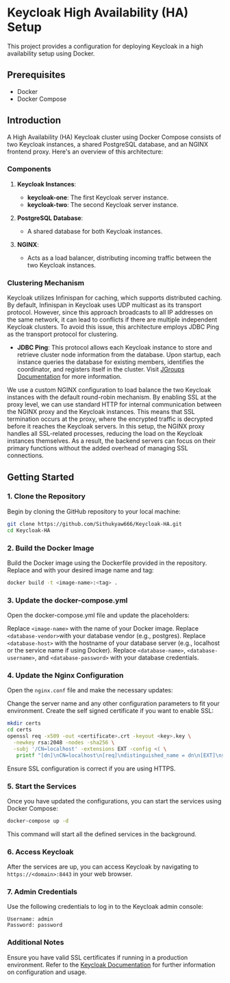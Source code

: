 # Keycloak High Availability (HA) Setup

This project provides a configuration for deploying Keycloak in a high availability setup using Docker.

## Prerequisites

- Docker
- Docker Compose

## Introduction
A High Availability (HA) Keycloak cluster using Docker Compose consists of two Keycloak instances, a shared PostgreSQL database, and an NGINX frontend proxy. Here's an overview of this architecture:

### Components
1.  **Keycloak Instances**:
    -   **keycloak-one**: The first Keycloak server instance.
    -   **keycloak-two**: The second Keycloak server instance.
    
2.  **PostgreSQL Database**:
    -   A shared database for both Keycloak instances.
3.  **NGINX**:
    -   Acts as a load balancer, distributing incoming traffic between the two Keycloak instances.

### Clustering Mechanism

Keycloak utilizes Infinispan for caching, which supports distributed caching. By default, Infinispan in Keycloak uses UDP multicast as its transport protocol. However, since this approach broadcasts to all IP addresses on the same network, it can lead to conflicts if there are multiple independent Keycloak clusters. To avoid this issue, this architecture employs JDBC Ping as the transport protocol for clustering.
-   ****JDBC** Ping**: This protocol allows each Keycloak instance to store and retrieve cluster node information from the database. Upon startup, each instance queries the database for existing members, identifies the coordinator, and registers itself in the cluster. 
Visit [JGroups Documentation](http://jgroups.org/manual4/index.html#DiscoveryProtocols) for more information.

We use a custom NGINX configuration to load balance the two Keycloak instances with the default round-robin mechanism. By enabling SSL at the proxy level, we can use standard HTTP for internal communication between the NGINX proxy and the Keycloak instances. This means that SSL termination occurs at the proxy, where the encrypted traffic is decrypted before it reaches the Keycloak servers.
In this setup, the NGINX proxy handles all SSL-related processes, reducing the load on the Keycloak instances themselves. As a result, the backend servers can focus on their primary functions without the added overhead of managing SSL connections.


## Getting Started

### 1. Clone the Repository

Begin by cloning the GitHub repository to your local machine:

```bash
git clone https://github.com/Sithukyaw666/Keycloak-HA.git
cd Keycloak-HA
```
### 2. Build the Docker Image
Build the Docker image using the Dockerfile provided in the repository. Replace <image-name> and <tag> with your desired image name and tag:
```bash
docker build -t <image-name>:<tag> .
```
### 3. Update the docker-compose.yml
Open the docker-compose.yml file and update the placeholders:

Replace `<image-name>` with the name of your Docker image.
Replace `<database-vendor>`with your database vendor (e.g., postgres).
Replace `<database-host>` with the hostname of your database server (e.g., localhost or the service name if using Docker).
Replace `<database-name>`, `<database-username>`, and `<database-password>` with your database credentials.

### 4. Update the Nginx Configuration
Open the `nginx.conf` file and make the necessary updates:

Change the server name and any other configuration parameters to fit your environment.
Create the self signed certificate if you want to enable SSL:
```bash
mkdir certs
cd certs
openssl req -x509 -out <certificate>.crt -keyout <key>.key \
  -newkey rsa:2048 -nodes -sha256 \
  -subj '/CN=localhost' -extensions EXT -config <( \
   printf "[dn]\nCN=localhost\n[req]\ndistinguished_name = dn\n[EXT]\nsubjectAltName=DNS:localhost\nkeyUsage=digitalSignature\nextendedKeyUsage=serverAuth")
```
Ensure SSL configuration is correct if you are using HTTPS. 



### 5. Start the Services
Once you have updated the configurations, you can start the services using Docker Compose:
```bash
docker-compose up -d
```
This command will start all the defined services in the background.

### 6. Access Keycloak
After the services are up, you can access Keycloak by navigating to `https://<domain>:8443` in your web browser.

### 7. Admin Credentials
Use the following credentials to log in to the Keycloak admin console:
```
Username: admin
Password: password
```


### Additional Notes
Ensure you have valid SSL certificates if running in a production environment.
Refer to the [Keycloak Documentation](https://www.keycloak.org/) for further information on configuration and usage.

